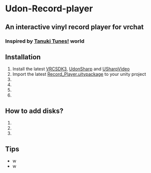 # Udon-Record-player

## An interactive vinyl record player for vrchat
### Inspired by [Tanuki Tunesǃ](https://vrchat.com/home/world/wrld_033b9f75-49be-4213-9218-a540dd2be60a) world

## Installation
1. Install the latest [VRCSDK3](https://vrchat.com/home/download), [UdonSharp](https://github.com/MerlinVR/UdonSharp) and [USharpVideo](https://github.com/MerlinVR/USharpVideo)
2. Import the latest [Record_Player.uitypackage](https://github.com/Vard-and-Temmie/Udon-Record-player/releases) to your unity project
3.
4.
5.
6.

## How to add disks?
1.
2.
3.

## Tips
- w
- w
